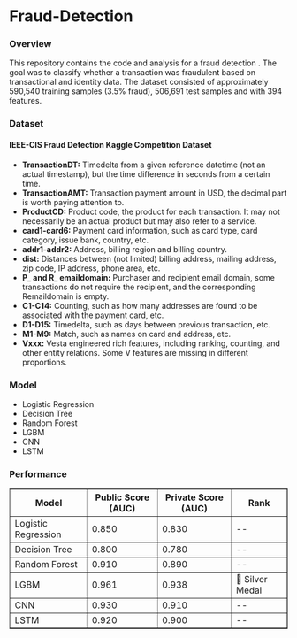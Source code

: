 # Fraud-Detection

<H3>Overview</H3>

This repository contains the code and analysis for a fraud detection . The goal was to classify whether a transaction was fraudulent based on transactional and identity data. The dataset consisted of approximately 590,540 training samples (3.5% fraud), 506,691 test samples and with 394 features.

<h3>Dataset</h3>
 <h4>IEEE-CIS Fraud Detection Kaggle Competition Dataset</h4>
    <ul>
        <li><strong>TransactionDT:</strong> Timedelta from a given reference datetime (not an actual timestamp), but the time difference in seconds from a certain time.</li>
        <li><strong>TransactionAMT:</strong> Transaction payment amount in USD, the decimal part is worth paying attention to.</li>
        <li><strong>ProductCD:</strong> Product code, the product for each transaction. It may not necessarily be an actual product but may also refer to a service.</li>
        <li><strong>card1-card6:</strong> Payment card information, such as card type, card category, issue bank, country, etc.</li>
        <li><strong>addr1-addr2:</strong> Address, billing region and billing country.</li>
        <li><strong>dist:</strong> Distances between (not limited) billing address, mailing address, zip code, IP address, phone area, etc.</li>
        <li><strong>P_ and R_ emaildomain:</strong> Purchaser and recipient email domain, some transactions do not require the recipient, and the corresponding Remaildomain is empty.</li>
        <li><strong>C1-C14:</strong> Counting, such as how many addresses are found to be associated with the payment card, etc.</li>
        <li><strong>D1-D15:</strong> Timedelta, such as days between previous transaction, etc.</li>
        <li><strong>M1-M9:</strong> Match, such as names on card and address, etc.</li>
        <li><strong>Vxxx:</strong> Vesta engineered rich features, including ranking, counting, and other entity relations. Some V features are missing in different proportions.</li>
    </ul>

<h3> Model</h3>
 <ul>
        <li>Logistic Regression</li>
        <li>Decision Tree</li>
        <li>Random Forest</li>
        <li>LGBM</li>
        <li>CNN</li>
        <li>LSTM</li>
 </ul>
<h3> Performance</h3>
<table border="1">
    <tr>
        <th>Model</th>
        <th>Public Score (AUC)</th>
        <th>Private Score (AUC)</th>
        <th>Rank</th>
    </tr>
    <tr>
        <td>Logistic Regression</td>
        <td>0.850</td>
        <td>0.830</td>
        <td>--</td>
    </tr>
    <tr>
        <td>Decision Tree</td>
        <td>0.800</td>
        <td>0.780</td>
        <td>--</td>
    </tr>
    <tr>
        <td>Random Forest</td>
        <td>0.910</td>
        <td>0.890</td>
        <td>--</td>
    </tr>
    <tr>
        <td>LGBM</td>
        <td>0.961</td>
        <td>0.938</td>
        <td>🥈 Silver Medal</td>
    </tr>
    <tr>
        <td>CNN</td>
        <td>0.930</td>
        <td>0.910</td>
        <td>--</td>
    </tr>
    <tr>
        <td>LSTM</td>
        <td>0.920</td>
        <td>0.900</td>
        <td>--</td>
    </tr>
</table>
 

 

